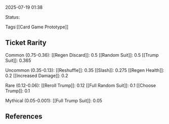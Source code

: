 2025-07-19 01:38

Status:

Tags:[[Card Game Prototype]]

## Ticket Rarity

Common (0.75-0.36):
[[Regen Discard]]: 0.5
[[Random Suit]]: 0.5
[[Trump Suit]]: 0.365

Uncommon (0.35-0.13):
[[Reshuffle]]: 0.35
[[Slash]]: 0.275
[[Regen Health]]: 0.2
[[Increased Damage]]:  0.2

Rare (0.12-0.06):
[[Reroll Trump]]: 0.12
[[Full Random Suit]]: 0.1
[[Choose Trump]]: 0.1

Mythical (0.05-0.001):
[[Full Trump Suit]]: 0.05


## References
